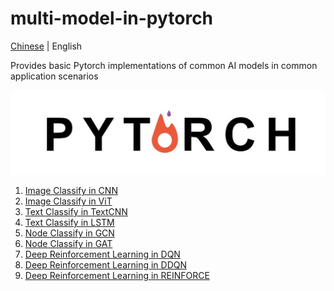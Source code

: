 # multi-model-in-pytorch

[Chinese](README_cn.md) | English

Provides basic Pytorch implementations of common AI models in common application scenarios

![img](logo.jpg)

1. [Image Classify in CNN](image_classify_in_CNN/README.md)
2. [Image Classify in ViT](image_classify_in_ViT/README.md)
3. [Text Classify in TextCNN](text_classify_in_TextCNN/README.md)
4. [Text Classify in LSTM](text_classify_in_LSTM/README.md)
5. [Node Classify in GCN](node_classify_in_GCN/README.md)
6. [Node Classify in GAT](node_classify_in_GAT/README.md)
7. [Deep Reinforcement Learning in DQN](DRL_in_DQN/README.md)
8. [Deep Reinforcement Learning in DDQN](DRL_in_DDQN/README.md)
9. [Deep Reinforcement Learning in REINFORCE](DRL_in_REINFORCE/README.md)